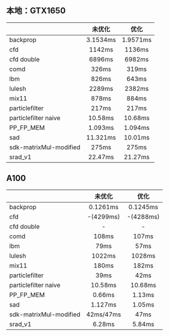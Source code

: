 ## 本地：GTX1650

|                        | 未优化      | 优化       |
| ---------------------- |:--------:|:--------:|
| backprop               | 3.1534ms | 1.9571ms |
| cfd                    | 1142ms   | 1136ms   |
| cfd double             | 6896ms   | 6982ms   |
| comd                   | 326ms    | 319ms    |
| lbm                    | 826ms    | 643ms    |
| lulesh                 | 2289ms   | 2382ms   |
| mix11                  | 878ms    | 884ms    |
| particlefilter         | 217ms    | 217ms    |
| particlefilter naive   | 10.58ms  | 10.68ms  |
| PP_FP_MEM              | 1.093ms  | 1.094ms  |
| sad                    | 11.321ms | 10.01ms  |
| sdk-matrixMul-modified | 275ms    | 275ms    |
| srad_v1                | 22.47ms  | 21.27ms  |

## A100

|                        | 未优化       | 优化        |
| ---------------------- |:---------:|:---------:|
| backprop               | 0.1261ms  | 0.1245ms  |
| cfd                    | -(4299ms) | -(4288ms) |
| cfd double             | -         | -         |
| comd                   | 108ms     | 107ms     |
| lbm                    | 79ms      | 57ms      |
| lulesh                 | 1022ms    | 1028ms    |
| mix11                  | 180ms     | 182ms     |
| particlefilter         | 39ms      | 42ms      |
| particlefilter naive   | 10.58ms   | 10.68ms   |
| PP_FP_MEM              | 0.66ms    | 1.13ms    |
| sad                    | 1.127ms   | 1.05ms    |
| sdk-matrixMul-modified | 42ms/47ms | 47ms      |
| srad_v1                | 6.28ms    | 5.84ms    |

